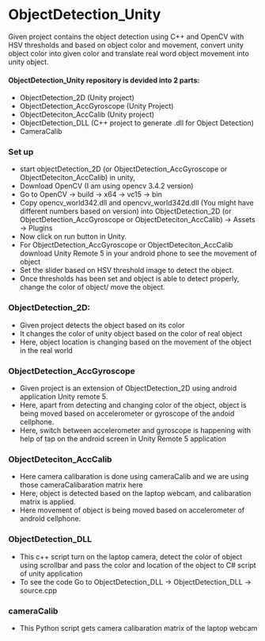 # ObjectDetection_Unity
Given project contains the object detection using C++ and OpenCV with HSV thresholds and based on object color and movement, convert unity object color into given color and translate real word object movement into unity object.

#### ObjectDetection_Unity repository is devided into 2 parts:
- ObjectDetection_2D (Unity project)
- ObjectDetection_AccGyroscope (Unity Project)
- ObjectDeteciton_AccCalib (Unity project)
- ObjectDetection_DLL (C++ project to generate .dll for Object Detection)
- CameraCalib


### Set up
- start objectDetection_2D (or ObjectDetection_AccGyroscope or ObjectDeteciton_AccCalib) in unity,
- Download OpenCV (I am using opencv 3.4.2 version)
- Go to OpenCV -> build -> x64 -> vc15 -> bin
- Copy opencv_world342.dll and opencvv_world342d.dll (You might have different numbers based on version)
  into ObjectDetection_2D (or ObjectDetection_AccGyroscope or ObjectDeteciton_AccCalib) -> Assets -> Plugins
- Now click on run button in Unity.
- For ObjectDetection_AccGyroscope or ObjectDeteciton_AccCalib download Unity Remote 5 in your android phone to see the movement of object
- Set the slider based on HSV threshold image to detect the object.
- Once thresholds has been set and object is able to detect properly,
change the color of object/ move the object.

### ObjectDetection_2D:
- Given project detects the object based on its color
- It changes the color of unity object based on the color of real object
- Here, object location is changing based on the movement of the object in the real world

### ObjectDetection_AccGyroscope
- Given project is an extension of ObjectDetection_2D using android application Unity remote 5.
- Here, apart from detecting and changing color of the object, object is being moved based on accelerometer or gyroscope of the andoid cellphone.
- Here, switch between accelerometer and gyroscope is happening with help of tap on the android screen in Unity Remote 5 application

### ObjectDeteciton_AccCalib
- Here camera calibaration is done using cameraCalib and we are using those cameraCalibaration matrix here
- Here, object is detected based on the laptop webcam, and calibaration matrix is applied.
- Here movement of object is being moved based on accelerometer of android cellphone.

### ObjectDetection_DLL
- This c++ script turn on the laptop camera, detect the color of object using scrollbar and pass the color and location of the object to C# script of unity application
- To see the code Go to ObjectDetection_DLL -> ObjectDetection_DLL -> source.cpp

### cameraCalib
- This Python script gets camera calibaration matrix of the laptop webcam
